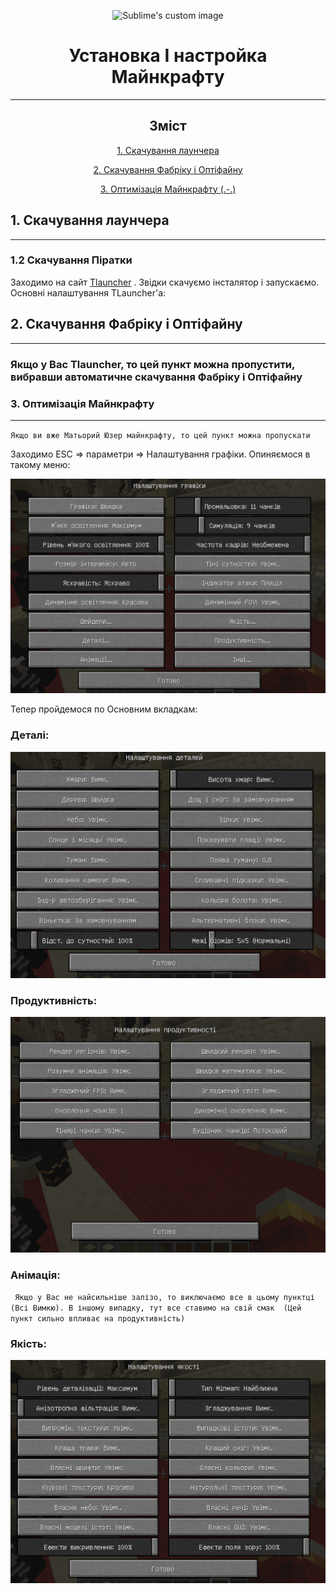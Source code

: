 
<p align="center">
  <img src="https://i.imgur.com/kQLC7c4.png?raw=true" alt="Sublime's custom image"/>
</p>

<h1 align="center">Установка І настройка Майнкрафту</h1>

___

<span align="center">

## Зміст

[1. Скачування лаунчера](#a1)

[2. Скачування Фабріку і Оптіфайну](#a2)

[3. Оптимізація Майнкрафту (.-.)](#a3)



</span>



<a name="a1"></a>
## 1. Скачування лаунчера
___
### 1.2 Скачування Піратки

Заходимо на сайт [Tlauncher](https://tlauncher.org/) . Звідки скачуємо інсталятор і запускаємо.
Основні налаштування TLauncher'a:



<a name="a2"></a>
## 2. Скачування Фабріку і Оптіфайну
___
### Якщо у Вас Tlauncher, то цей пункт можна пропустити, вибравши автоматичне скачування Фабріку і Оптіфайну



<a name="a3"></a>
### 3. Оптимізація Майнкрафту
___
`Якщо ви вже Матьорий Юзер майнкрафту, то цей пункт можна пропускати  `

Заходимо ESC => параметри => Налаштування графіки. Опиняємося в такому меню:

<p align="center">

![img.png](images/set.png)

</p>

Тепер пройдемося по Основним вкладкам:

### Деталі:

<p align="center">

![img.png](images/det.png)

</p>

### Продуктивність:

<p align="center">

![img.png](images/kpd.png)

</p>

### Анімація:

` Якщо у Вас не найсильніше залізо, то виключаємо все в цьому пунктці
(Всі Вимкю). В іншому випадку, тут все ставимо на свій смак 
(Цей пункт сильно впливає на продуктивність)`

### Якість:
<p align="center">

![img.png](images/qualit.png)

</p>